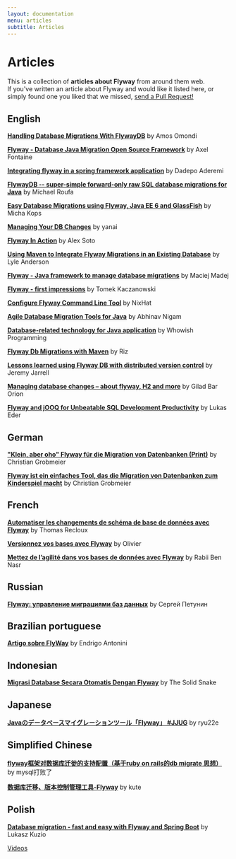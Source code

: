 ```yaml
---
layout: documentation
menu: articles
subtitle: Articles
---
```

# Articles

<p>This is a collection of <strong>articles about Flyway</strong> from around them web. <br/> If you've
    written an article about Flyway and would like it listed here, or simply found one you liked that we missed, <a
            href="https://github.com/flyway/flywaydb.org">send a Pull Request!</a></p>

<h2>English</h2>

<p><strong><a href="https://hashnode.com/post/handling-database-migrations-with-flywaydb-cjsw00smm006r9ts2nsziq1xk">Handling Database Migrations With FlywayDB</a></strong> by Amos Omondi<br/></p>

<p><strong><a href="http://www.methodsandtools.com/tools/flyway.php">Flyway - Database Java Migration Open Source
    Framework</a></strong> by Axel Fontaine<br/></p>

<p><strong><a href="http://blog.trifork.com/2014/12/09/integrating-flywaydb-in-a-spring-framework-application/">Integrating flyway 
    in a spring framework application</a></strong> by Dadepo Aderemi</p>

<p><strong><a href="http://www.roufa.com/articles/flywaydb-super-simple-migrations/articles.md">FlywayDB
    -- super-simple forward-only raw SQL database migrations for Java</a></strong> by Michael Roufa</p>

<p><strong><a href="http://www.hascode.com/2013/04/easy-database-migrations-using-flyway-java-ee-6-and-glassfish/">Easy
    Database Migrations using Flyway, Java EE 6 and GlassFish</a></strong> by Micha Kops<br/></p>

<p><strong><a href="http://www.tikalk.com/managing-your-db-changes">Managing Your DB
    Changes</a></strong> by yanai<br/></p>

<p><strong><a href="http://alexsotob.blogspot.com/2011/12/far-away-long-ago-glowing-dim-as-ember.html"
        >Flyway In Action</a></strong> by Alex Soto<br/></p>

<p><strong><a href="http://lwandersonmusings.blogspot.de/2012/06/using-maven-to-integrate.html">Using
    Maven to Integrate Flyway Migrations in an Existing Database</a></strong> by Lyle Anderson<br/></p>

<p><strong><a href="http://maciejmadej.blogspot.de/2012/01/flyway-java-framework-to-manage.html">Flyway
    - Java framework to manage database migrations</a></strong> by Maciej Madej<br/></p>

<p><strong><a href="http://kaczanowscy.pl/tomek/2012-05/flyway-first-impressions">Flyway - first
    impressions</a></strong> by Tomek Kaczanowski<br/></p>

<p><strong><a href="http://www.nixhat.com/2011/06/configure-google-flyway-command-line-tool/">Configure
    Flyway Command Line Tool</a></strong> by NixHat<br/></p>

<p><strong><a href="http://talenticaservices.blogspot.de/2012/01/agile-database-migration-tools-for-java.html"
        >Agile Database Migration Tools for Java</a></strong> by Abhinav Nigam<br/></p>

<p><strong><a href="http://whowish-programming.blogspot.de/2011/09/database-related-technology-for-java.html"
        >Database-related technology for Java application</a></strong> by Whowish
    Programming<br/></p>

<p><strong><a href="http://rizvnn.blogspot.de/2012/10/flyway-db-migrations-with-maven.html"
        >Flyway Db Migrations with Maven</a></strong> by Riz<br/></p>

<p><strong><a href="http://www.jeremyjarrell.com/?p=24"
        >Lessons learned using Flyway DB with distributed version control</a></strong> by Jeremy Jarrell<br/></p>

<p><strong><a href="http://www.ravellosystems.com/blog/managing-database-changes-about-flyway-h2-and-more/"
        >Managing database changes – about flyway, H2 and more</a></strong> by Gilad Bar Orion<br/></p>

<p><strong><a href="http://blog.jooq.org/2014/06/25/flyway-and-jooq-for-unbeatable-sql-development-productivity/"
        >Flyway and jOOQ for Unbeatable SQL Development Productivity</a></strong> by Lukas Eder<br/></p>

<h2>German</h2>

<p><strong><a
        href="http://it-republik.de/jaxenter/java-magazin-ausgaben/Cool-Tools-000518.html"
        >"Klein, aber oho" Flyway für die Migration von Datenbanken (Print)</a></strong> by Christian Grobmeier<br/>
</p>

<p><strong><a
        href="http://it-republik.de/jaxenter/artikel/Flyway-ist-ein-einfaches-Tool-das-die-Migration-von-Datenbanken-zum-Kinderspiel-macht-5422.html"
        >Flyway ist ein einfaches Tool, das die Migration von Datenbanken zum Kinderspiel macht</a></strong> by
    Christian Grobmeier<br/></p>

<h2>French</h2>

<p><strong><a
        href="http://blog.tartachuc.org/2011/07/05/automatiser-les-changements-de-schema-de-base-de-donnees-avec-flyway/"
        >Automatiser les changements de schéma de base de données avec Flyway</a></strong> by Thomas
    Recloux<br/></p>

<p><strong><a href="http://post-it.alinto.com/78/versionnez-vos-bases-avec-flyway/"
        >Versionnez vos bases avec Flyway</a></strong> by Olivier<br/></p>

<p><strong><a href="http://blog.soat.fr/2013/04/mettez-de-lagilite-dans-vos-bases-de-donnees-avec-flyway/"
        >Mettez de l’agilité dans vos bases de données avec Flyway</a></strong> by Rabii Ben Nasr<br/></p>

<h2>Russian</h2>

<p><strong><a href="http://habrahabr.ru/post/141354/">Flyway: управление миграциями баз
    данных</a></strong> by Сергей Петунин<br/></p>

<h2>Brazilian portuguese</h2>

<p><strong><a href="http://blog.endrigoantonini.com.br/2014/06/17/artigo-sobre-flyway/">Artigo sobre FlyWay</a></strong> by Endrigo Antonini</p>

<h2>Indonesian</h2>

<p><strong><a href="http://thesolidsnake.wordpress.com/2012/11/17/migrasi-database-secara-otomatis-dengan-flyway/">Migrasi
    Database Secara Otomatis Dengan Flyway</a></strong> by The Solid Snake<br/></p>

<h2>Japanese</h2>

<p><strong><a href="http://blog.livedoor.jp/ryu22e/archives/65722084.html">Javaのデータベースマイグレーションツール「Flyway」 #JJUG</a></strong>
    by ryu22e</p>

<h2>Simplified Chinese</h2>

<p><strong><a href="http://blog.csdn.net/sd4000784/article/details/8516597">flyway框架对数据库迁徙的支持配置（基于ruby on rails的db
    migrate 思想）</a></strong> by mysql打败了</p>
    
<p><strong><a href="http://bailong139.blog.163.com/blog/static/207238100201411211280113/">数据库迁移、版本控制管理工具-Flyway</a></strong> by kute</p>

<h2>Polish</h2>

<p><strong><a href="https://www.lukaszkuzio.pl/2017/04/database-migration-fast-and-easy-with-flyway-and-spring-boot/">
    Database migration - fast and easy with Flyway and Spring Boot</a></strong> by Lukasz Kuzio</p>

<p class="next-steps">
    <a class="btn btn-primary" href="/documentation/videos">Videos <i class="fa fa-arrow-right"></i></a>
</p>
